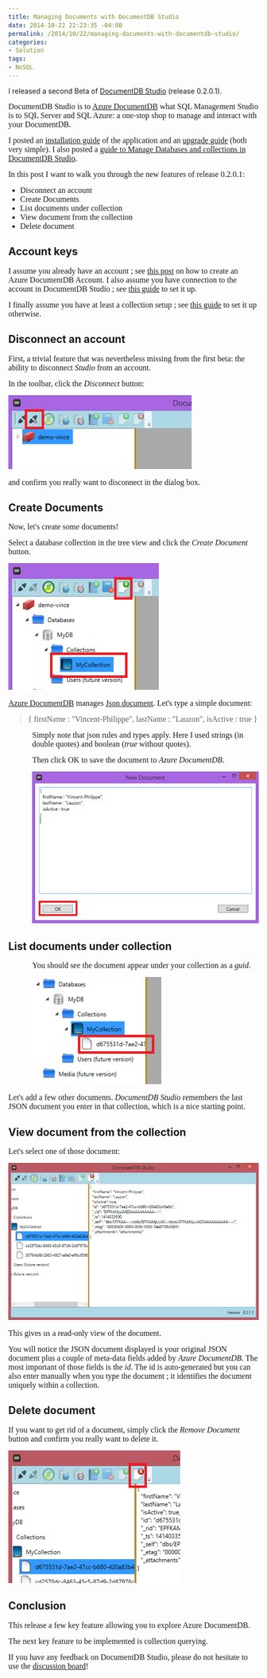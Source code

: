 ```yaml
---
title: Managing Documents with DocumentDB Studio
date: 2014-10-22 22:23:35 -04:00
permalink: /2014/10/22/managing-documents-with-documentdb-studio/
categories:
- Solution
tags:
- NoSQL
---
```

I released a second Beta of <a href="https://studiodocumentdb.codeplex.com/">DocumentDB Studio</a> (release 0.2.0.1).

<span style="font-family:Times New Roman;font-size:12pt;">DocumentDB Studio is to <a href="http://vincentlauzon.wordpress.com/2014/09/18/digest-documentdb-resource-model-and-concepts/">Azure DocumentDB</a> what SQL Management Studio is to SQL Server and SQL Azure: a one-stop shop to manage and interact with your DocumentDB.
</span>

<span style="font-family:Times New Roman;font-size:12pt;">I posted an <a href="http://vincentlauzon.com/2014/10/16/installing-documentdb-studio/">installation guide</a> of the application and an <a href="http://vincentlauzon.com/2014/10/22/upgrading-documentdb-studio/">upgrade guide</a> (both very simple). I also posted a <a href="http://vincentlauzon.com/2014/10/17/managing-databases-and-collections-with-documentdb-studio/">guide to Manage Databases and collections in DocumentDB Studio</a>.
</span>

<span style="font-family:Times New Roman;font-size:12pt;">In this post I want to walk you through the new features of release 0.2.0.1:
</span>
<ul>
	<li><span style="font-family:Times New Roman;font-size:12pt;">Disconnect an account</span></li>
	<li><span style="font-family:Times New Roman;font-size:12pt;">Create Documents
</span></li>
	<li><span style="font-family:Times New Roman;font-size:12pt;">List documents under collection
</span></li>
	<li><span style="font-family:Times New Roman;font-size:12pt;">View document from the collection
</span></li>
	<li><span style="font-family:Times New Roman;font-size:12pt;">Delete document
</span></li>
</ul>
<h2>Account keys</h2>
<span style="font-family:Times New Roman;font-size:12pt;">I assume you already have an account ; see <a href="http://vincentlauzon.com/2014/10/16/creating-an-azure-documentdb-account/">this post</a> on how to create an Azure DocumentDB Account. I also assume you have connection to the account in DocumentDB Studio ; see <a href="http://vincentlauzon.com/2014/10/17/managing-databases-and-collections-with-documentdb-studio/">this guide</a> to set it up.
</span>

<span style="font-family:Times New Roman;font-size:12pt;">I finally assume you have at least a collection setup ; see <a href="http://vincentlauzon.com/2014/10/17/managing-databases-and-collections-with-documentdb-studio/">this guide</a> to set it up otherwise.
</span>
<h2>Disconnect an account</h2>
<span style="font-family:Times New Roman;font-size:12pt;">First, a trivial feature that was nevertheless missing from the first beta: the ability to disconnect <em>Studio</em> from an account.
</span>

<span style="font-family:Times New Roman;font-size:12pt;">In the toolbar, click the <em>Disconnect</em> button:
</span>

<img src="/assets/2014/10/managing-documents-with-documentdb-studio/102314_0317_managingdoc1.png" alt="" /><span style="font-family:Times New Roman;font-size:12pt;">
</span>

<span style="font-family:Times New Roman;font-size:12pt;">and confirm you really want to disconnect in the dialog box.
</span>
<h2>Create Documents</h2>
<span style="font-family:Times New Roman;font-size:12pt;">Now, let's create some documents!
</span>

<span style="font-family:Times New Roman;font-size:12pt;">Select a database collection in the tree view and click the <em>Create Document</em> button.
</span>

<img src="/assets/2014/10/managing-documents-with-documentdb-studio/102314_0317_managingdoc2.png" alt="" /><span style="font-family:Times New Roman;font-size:12pt;"><strong>
</strong></span>

<a href="http://vincentlauzon.wordpress.com/2014/09/18/digest-documentdb-resource-model-and-concepts/"><span style="font-family:Times New Roman;font-size:12pt;">Azure DocumentDB</span></a><span style="font-family:Times New Roman;font-size:12pt;"> manages <a href="http://json.org/">Json document</a>. Let's type a simple document:
</span>
<blockquote><span style="font-family:Times New Roman;font-size:12pt;">{
firstName : "Vincent-Philippe",
lastName : "Lauzon",
isActive : true
}
</span></blockquote>
<p style="margin-left:36pt;"><span style="font-family:Times New Roman;font-size:12pt;">Simply note that json rules and types apply. Here I used strings (in double quotes) and boolean (<em>true</em> without quotes).
</span></p>
<p style="margin-left:36pt;"><span style="font-family:Times New Roman;font-size:12pt;">Then click OK to save the document to <em>Azure DocumentDB</em>.
</span></p>
<p style="margin-left:36pt;"><img src="/assets/2014/10/managing-documents-with-documentdb-studio/102314_0317_managingdoc3.png" alt="" /><span style="font-family:Times New Roman;font-size:12pt;">
</span></p>

<h2>List documents under collection</h2>
<p style="margin-left:36pt;"><span style="font-family:Times New Roman;font-size:12pt;">You should see the document appear under your collection as a <em>guid</em>.
</span></p>
<p style="margin-left:36pt;"><img src="/assets/2014/10/managing-documents-with-documentdb-studio/102314_0317_managingdoc4.png" alt="" /><span style="font-family:Times New Roman;font-size:12pt;">
</span></p>
<span style="font-family:Times New Roman;font-size:12pt;">Let's add a few other documents. <em>DocumentDB Studio</em> remembers the last JSON document you enter in that collection, which is a nice starting point.
</span>
<h2>View document from the collection</h2>
<span style="font-family:Times New Roman;font-size:12pt;">Let's</span>
<span style="font-family:Times New Roman;font-size:12pt;">select one of those document:
</span>

<img src="/assets/2014/10/managing-documents-with-documentdb-studio/102314_0317_managingdoc5.png" alt="" /><span style="font-family:Times New Roman;font-size:12pt;">
</span>

<span style="font-family:Times New Roman;font-size:12pt;">This gives us a read-only view of the document.
</span>

<span style="font-family:Times New Roman;font-size:12pt;">You will notice the JSON document displayed is your original JSON document plus a couple of meta-data fields added by <em>Azure DocumentDB</em>. The most important of those fields is the <em>id</em>. The id is auto-generated but you can also enter manually when you type the document ; it identifies the document uniquely within a collection.</span>
<h2>Delete document</h2>
<span style="font-family:Times New Roman;font-size:12pt;">If you want to get rid of a document, simply click the <em>Remove Document</em> button and confirm you really want to delete it.
</span>

<img src="/assets/2014/10/managing-documents-with-documentdb-studio/102314_0317_managingdoc6.png" alt="" /><span style="font-family:Times New Roman;font-size:12pt;">
</span>
<h2>Conclusion</h2>
<span style="font-family:Times New Roman;font-size:12pt;">This release a few key feature allowing you to explore Azure DocumentDB.
</span>

<span style="font-family:Times New Roman;font-size:12pt;">The next key feature to be implemented is collection querying.
</span>

<span style="font-family:Times New Roman;font-size:12pt;">If you have any feedback on DocumentDB Studio, please do not hesitate to use the <a href="https://studiodocumentdb.codeplex.com/discussions">discussion board</a>!</span>